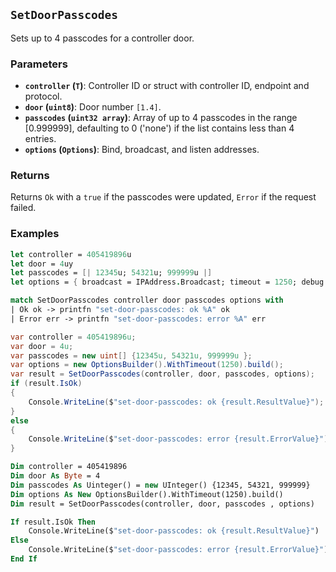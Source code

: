 ## `SetDoorPasscodes`

Sets up to 4 passcodes for a controller door.

### Parameters
- **`controller` (`T`)**: Controller ID or struct with controller ID, endpoint and protocol.
- **`door` (`uint8`)**: Door number `[1.4]`.
- **`passcodes` (`uint32 array`)**: Array of up to 4 passcodes in the range [0.999999], defaulting to 
  0 ('none') if the list contains less than 4 entries.
- **`options` (`Options`)**: Bind, broadcast, and listen addresses.

### Returns
Returns `Ok` with a `true` if the passcodes were updated, `Error` if the request failed.


### Examples
```fsharp
let controller = 405419896u
let door = 4uy
let passcodes = [| 12345u; 54321u; 999999u |]
let options = { broadcast = IPAddress.Broadcast; timeout = 1250; debug = true }

match SetDoorPasscodes controller door passcodes options with
| Ok ok -> printfn "set-door-passcodes: ok %A" ok
| Error err -> printfn "set-door-passcodes: error %A" err
```

```csharp
var controller = 405419896u;
var door = 4u;
var passcodes = new uint[] {12345u, 54321u, 999999u };
var options = new OptionsBuilder().WithTimeout(1250).build();
var result = SetDoorPasscodes(controller, door, passcodes, options);
if (result.IsOk)
{
    Console.WriteLine($"set-door-passcodes: ok {result.ResultValue}");
}
else
{
    Console.WriteLine($"set-door-passcodes: error {result.ErrorValue}");
}
```

```vb
Dim controller = 405419896
Dim door As Byte = 4
Dim passcodes As Uinteger() = new UInteger() {12345, 54321, 999999}
Dim options As New OptionsBuilder().WithTimeout(1250).build()
Dim result = SetDoorPasscodes(controller, door, passcodes , options)

If result.IsOk Then
    Console.WriteLine($"set-door-passcodes: ok {result.ResultValue}")
Else
    Console.WriteLine($"set-door-passcodes: error {result.ErrorValue}")
End If
```

